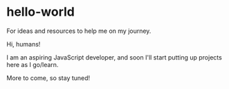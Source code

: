 # hello-world

For ideas and resources to help me on my journey.

Hi, humans!

I am an aspiring JavaScript developer, and soon I'll start putting up projects here as I go/learn.

More to come, so stay tuned!
